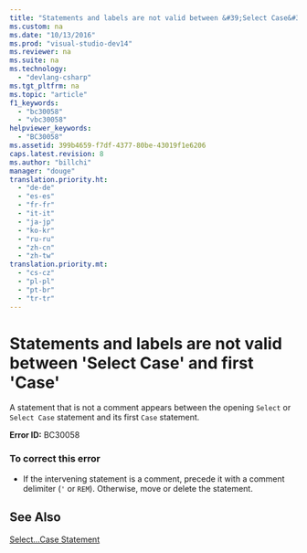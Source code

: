 ```yaml
---
title: "Statements and labels are not valid between &#39;Select Case&#39; and first &#39;Case&#39;"
ms.custom: na
ms.date: "10/13/2016"
ms.prod: "visual-studio-dev14"
ms.reviewer: na
ms.suite: na
ms.technology: 
  - "devlang-csharp"
ms.tgt_pltfrm: na
ms.topic: "article"
f1_keywords: 
  - "bc30058"
  - "vbc30058"
helpviewer_keywords: 
  - "BC30058"
ms.assetid: 399b4659-f7df-4377-80be-43019f1e6206
caps.latest.revision: 8
ms.author: "billchi"
manager: "douge"
translation.priority.ht: 
  - "de-de"
  - "es-es"
  - "fr-fr"
  - "it-it"
  - "ja-jp"
  - "ko-kr"
  - "ru-ru"
  - "zh-cn"
  - "zh-tw"
translation.priority.mt: 
  - "cs-cz"
  - "pl-pl"
  - "pt-br"
  - "tr-tr"
---
```

# Statements and labels are not valid between &#39;Select Case&#39; and first &#39;Case&#39;
A statement that is not a comment appears between the opening `Select` or `Select Case` statement and its first `Case` statement.  
  
 **Error ID:** BC30058  
  
### To correct this error  
  
-   If the intervening statement is a comment, precede it with a comment delimiter (`'` or `REM`). Otherwise, move or delete the statement.  
  
## See Also  
 [Select...Case Statement](../Topic/Select...Case%20Statement%20\(Visual%20Basic\).md)